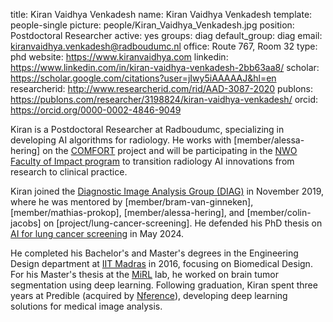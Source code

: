 title: Kiran Vaidhya Venkadesh
name: Kiran Vaidhya Venkadesh
template: people-single
picture: people/Kiran_Vaidhya_Venkadesh.jpg
position: Postdoctoral Researcher
active: yes
groups: diag
default_group: diag
email: kiranvaidhya.venkadesh@radboudumc.nl
office: Route 767, Room 32
type: phd
website: https://www.kiranvaidhya.com
linkedin: https://www.linkedin.com/in/kiran-vaidhya-venkadesh-2bb63aa8/
scholar: https://scholar.google.com/citations?user=jIwy5iAAAAAJ&hl=en
researcherid: http://www.researcherid.com/rid/AAD-3087-2020
publons: https://publons.com/researcher/3198824/kiran-vaidhya-venkadesh/
orcid: https://orcid.org/0000-0002-4846-9049

Kiran is a Postdoctoral Researcher at Radboudumc, specializing in developing AI algorithms for radiology. He works with [member/alessa-hering] on the [COMFORT](https://comfort-ai.eu/) project and will be participating in the [NWO Faculty of Impact program](https://facultyofimpact.nl/) to transition radiology AI innovations from research to clinical practice.

Kiran joined the [Diagnostic Image Analysis Group (DIAG)](https://www.diagnijmegen.nl/) in November 2019, where he was mentored by [member/bram-van-ginneken], [member/mathias-prokop], [member/alessa-hering], and [member/colin-jacobs] on [project/lung-cancer-screening]. He defended his PhD thesis on [AI for lung cancer screening](https://www.diagnijmegen.nl/publications/venk24/) in May 2024.

He completed his Bachelor's and Master's degrees in the Engineering Design department at [IIT Madras](https://www.iitm.ac.in/) in 2016, focusing on Biomedical Design. For his Master's thesis at the [MiRL](https://ed.iitm.ac.in/~gankrish/) lab, he worked on brain tumor segmentation using deep learning. Following graduation, Kiran spent three years at Predible (acquired by [Nference](https://nference.com/)), developing deep learning solutions for medical image analysis.
